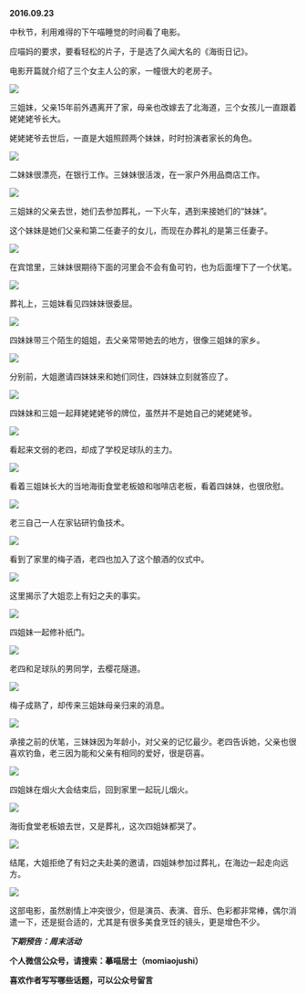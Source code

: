 
          
            
**2016.09.23**

中秋节，利用难得的下午喵睡觉的时间看了电影。

应喵妈的要求，要看轻松的片子，于是选了久闻大名的《海街日记》。

电影开篇就介绍了三个女主人公的家，一幢很大的老房子。




![](//upload-images.jianshu.io/upload_images/51001-c6156775746f8bbd.jpg)




三姐妹，父亲15年前外遇离开了家，母亲也改嫁去了北海道，三个女孩儿一直跟着姥姥姥爷长大。

姥姥姥爷去世后，一直是大姐照顾两个妹妹，时时扮演者家长的角色。




![](//upload-images.jianshu.io/upload_images/51001-e37fc16a83727cd7.jpg)




二妹妹很漂亮，在银行工作。三妹妹很活泼，在一家户外用品商店工作。




![](//upload-images.jianshu.io/upload_images/51001-22f82af63d0123ca.jpg)




三姐妹的父亲去世，她们去参加葬礼，一下火车，遇到来接她们的“妹妹”。

这个妹妹是她们父亲和第二任妻子的女儿，而现在办葬礼的是第三任妻子。




![](//upload-images.jianshu.io/upload_images/51001-f5af9226a90239ff.jpg)




在宾馆里，三妹妹很期待下面的河里会不会有鱼可钓，也为后面埋下了一个伏笔。




![](//upload-images.jianshu.io/upload_images/51001-9d3c573d33e67676.jpg)




葬礼上，三姐妹看见四妹妹很委屈。




![](//upload-images.jianshu.io/upload_images/51001-4e9c78a2dc1b8237.jpg)




四妹妹带三个陌生的姐姐，去父亲常带她去的地方，很像三姐妹的家乡。




![](//upload-images.jianshu.io/upload_images/51001-13f70dd401f52e4c.jpg)




分别前，大姐邀请四妹妹来和她们同住，四妹妹立刻就答应了。




![](//upload-images.jianshu.io/upload_images/51001-5e3583eb473ec126.jpg)




四妹妹和三姐一起拜姥姥姥爷的牌位，虽然并不是她自己的姥姥姥爷。




![](//upload-images.jianshu.io/upload_images/51001-544bdc50698a36a4.jpg)




看起来文弱的老四，却成了学校足球队的主力。




![](//upload-images.jianshu.io/upload_images/51001-89ff72f88b5c0647.jpg)




看着三姐妹长大的当地海街食堂老板娘和咖啡店老板，看着四妹妹，也很欣慰。




![](//upload-images.jianshu.io/upload_images/51001-19bd5f00b9c989c1.jpg)




老三自己一人在家钻研钓鱼技术。




![](//upload-images.jianshu.io/upload_images/51001-c2d60c191c89510c.jpg)




看到了家里的梅子酒，老四也加入了这个酿酒的仪式中。




![](//upload-images.jianshu.io/upload_images/51001-cbe2b428fc00833e.jpg)




这里揭示了大姐恋上有妇之夫的事实。




![](//upload-images.jianshu.io/upload_images/51001-8b90b50bbcff8380.jpg)




四姐妹一起修补纸门。




![](//upload-images.jianshu.io/upload_images/51001-b0062c4f92bbe3d2.jpg)




老四和足球队的男同学，去樱花隧道。




![](//upload-images.jianshu.io/upload_images/51001-651c6ade1bd3142c.jpg)




梅子成熟了，却传来三姐妹母亲归来的消息。




![](//upload-images.jianshu.io/upload_images/51001-d1cf3e929952cec7.jpg)




承接之前的伏笔，三妹妹因为年龄小，对父亲的记忆最少。老四告诉她，父亲也很喜欢钓鱼，老三因为能和父亲有相同的爱好，很是窃喜。




![](//upload-images.jianshu.io/upload_images/51001-23baa034c8099af0.jpg)




四姐妹在烟火大会结束后，回到家里一起玩儿烟火。




![](//upload-images.jianshu.io/upload_images/51001-e3aa312b6b51485a.jpg)




海街食堂老板娘去世，又是葬礼，这次四姐妹都哭了。




![](//upload-images.jianshu.io/upload_images/51001-59966714f510255a.jpg)




结尾，大姐拒绝了有妇之夫赴美的邀请，四姐妹参加过葬礼，在海边一起走向远方。




![](//upload-images.jianshu.io/upload_images/51001-ca78d7af0a1c7c5e.jpg)




这部电影，虽然剧情上冲突很少，但是演员、表演、音乐、色彩都非常棒，偶尔消遣一下，还是挺合适的，尤其是有很多美食烹饪的镜头，更是增色不少。


***下期预告：周末活动***


**个人微信公众号，请搜索：摹喵居士（momiaojushi）**

**喜欢作者写写哪些话题，可以公众号留言**

          
        